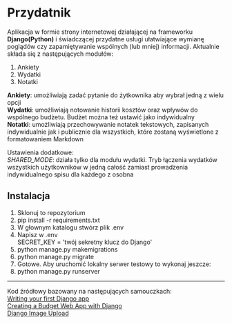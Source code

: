 # Przydatnik

Aplikacja w formie strony internetowej działającej na frameworku **Django(Python)** i świadczącej przydatne usługi ułatwiające wymianę poglądów czy zapamiętywanie wspólnych (lub mniej) informacji.
Aktualnie składa się z następujących modułów:

1. Ankiety
2. Wydatki
3. Notatki

**Ankiety**: umożliwiają zadać pytanie do żytkownika aby wybrał jedną z wielu opcji  
**Wydatki**: umożliwiają notowanie historii kosztów oraz wpływów do wspólnego budżetu. Budżet można też ustawić jako indywidualny  
**Notatki**: umożliwiają przechowywanie notatek tekstowych, zapisanych indywidualnie jak i publicznie dla wszystkich, które zostaną wyświetlone z formatowaniem Markdown  
  
Ustawienia dodatkowe:  
*SHARED_MODE*: działa tylko dla modułu wydatki. Tryb łączenia wydatków wszystkich użytkowników w jedną całość zamiast prowadzenia indywidualnego spisu dla każdego z osobna

## Instalacja

1. Sklonuj to repozytorium  
2. pip install -r requirements.txt
3. W głownym katalogu stwórz plik .env
4. Napisz w .env  
    SECRET_KEY = 'twój sekretny klucz do Django'
5. python manage.py makemigrations
6. python manage.py migrate
7. Gotowe. Aby uruchomić lokalny serwer testowy to wykonaj jeszcze:
8. python manage.py runserver

___
Kod źródłowy bazowany na następujących samouczkach:  
[Writing your first Django app](https://docs.djangoproject.com/en/4.1/intro/tutorial01)  
[Creating a Budget Web App with Django](https://kristian-roopnarine.medium.com/creating-a-budget-web-app-with-django-655369b6d43c)  
[Django Image Upload](https://www.javatpoint.com/django-image-upload)
